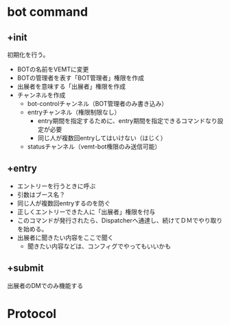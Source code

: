 # bot command

## +init
初期化を行う。

* BOTの名前をVEMTに変更
* BOTの管理者を表す「BOT管理者」権限を作成
* 出展者を意味する「出展者」権限を作成
* チャンネルを作成
    * bot-controlチャンネル（BOT管理者のみ書き込み）
    * entryチャンネル（権限制限なし）
        * entry期間を指定するために、entry期間を指定できるコマンドなり設定が必要
        * 同じ人が複数回entryしてはいけない（はじく）
    * statusチャンネル（vemt-bot権限のみ送信可能）

## +entry

* エントリーを行うときに呼ぶ
* 引数はブース名？
* 同じ人が複数回entryするのを防ぐ
* 正しくエントリーできた人に「出展者」権限を付与
* このコマンドが発行されたら、Dispatcherへ通達し、続けてＤＭでやり取りを始める。
* 出展者に聞きたい内容をここで聞く
    * 聞きたい内容などは、コンフィグでやってもいいかも

## +submit

出展者のDMでのみ機能する

# Protocol

